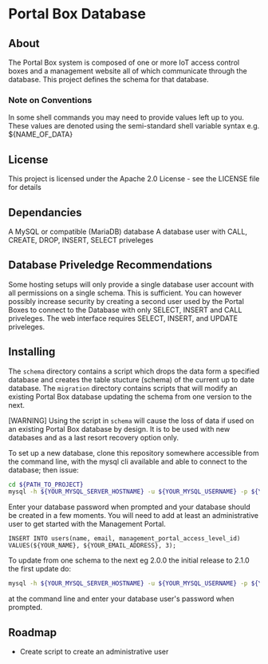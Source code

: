 # Portal Box Database

## About
The Portal Box system is composed of one or more IoT access control boxes and a management website all of which communicate through the database. This project defines the schema for that database.

### Note on Conventions
In some shell commands you may need to provide values left up to you. These values are denoted using the semi-standard shell variable syntax e.g. ${NAME_OF_DATA} 

## License
This project is licensed under the Apache 2.0 License - see the LICENSE file for details

## Dependancies
A MySQL or compatible (MariaDB) database
A database user with CALL, CREATE, DROP, INSERT, SELECT priveleges

## Database Priveledge Recommendations
Some hosting setups will only provide a single database user account with all permissions on a single schema. This is sufficient. You can however possibly increase security by creating a second user used by the Portal Boxes to connect to the Database with only SELECT, INSERT and CALL priveleges. The web interface requires SELECT, INSERT, and UPDATE priveleges.

## Installing
The `schema` directory contains a script which drops the data form a specified database and creates the table stucture (schema) of the current up to date database. The `migration` directory contains scripts that will modify an existing Portal Box database updating the schema from one version to the next.

[WARNING] Using the script in `schema` will cause the loss of data if used on an existing Portal Box database by design. It is to be used with new databases and as a last resort recovery option only.

To set up a new database, clone this repository somewhere accessible from the command line, with the mysql cli available and able to connect to the database; then issue:

```sh
cd ${PATH_TO_PROJECT}
mysql -h ${YOUR_MYSQL_SERVER_HOSTNAME} -u ${YOUR_MYSQL_USERNAME} -p ${YOUR_MYSQL_DATABSE_NAME} < schema/schema.sql
```

Enter your database password when prompted and your database should be created in a few moments. You will need to add at least an administrative user to get started with the Management Portal.

```mysql
INSERT INTO users(name, email, management_portal_access_level_id) VALUES(${YOUR_NAME}, ${YOUR_EMAIL_ADDRESS}, 3);
```

To update from one schema to the next eg 2.0.0 the initial release to 2.1.0 the first update do:

```sh
mysql -h ${YOUR_MYSQL_SERVER_HOSTNAME} -u ${YOUR_MYSQL_USERNAME} -p ${YOUR_MYSQL_DATABSE_NAME} < migration/2.1.0.sql
```

at the command line and enter your database user's password when prompted.

## Roadmap
- Create script to create an administrative user
